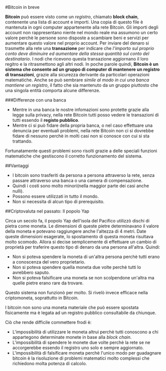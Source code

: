 #Bitcoin in breve

__Bitcoin__ può essere visto come un _registro_, chiamato __block chain__, contenente una lista di account e importi. Una copia di questo file è mantenuta in ogni computer appartenente alla rete Bitcoin.
Gli importi degli account non rappresentano niente nel mondo reale ma assumono un certo valore perchè le persone sono disposte a scambiare beni e servizi per aumentare questo valore nel proprio account.
Per inviare del denaro si trasmette alla rete una __transazione__ per indicare che _l'importo sul proprio conto deve diminuire ed aumentare della stessa quantità sul conto del destinatario_. I nodi che ricevono questa transazione aggiornano il loro regitro e la ritrasmettono agli altri nodi.
In poche parole quindi, __Bitcoin è un sistema che consente ad un gruppo di computer di mantenere un registro di transazioni__, grazie alla sicurezza derivante da particolari operazioni matematiche.
Anche se può sembrare _simile al modo in cui una banca mantiene un registro_, il fatto che sia mantenuto da un gruppo piuttosto che una singola entità comporta alcune differenze.

###Differenze con una banca
- Mentre in una banca le nostre infomazioni sono protette grazie alla legge sulla privacy, nella rete Bitcoin tutti posso vedere le transazioni di tutti essendo il __registo pubblico__.
- Mentre ci si può fidare della propria banca, o nel caso effettuare una denuncia per eventuali problemi, nella rete Bitcoin non ci si dovrebbe fidare di nessuno perchè in molti casi non si conosce con cui si sta trattando.

Fortunatamente questi problemi sono risolti grazie a delle speciali funzioni matematiche che gestiscono il corretto funzionamento del sistema.

##Vantaggi
- I bitcoin sono trasferiti da persona a persona attraverso la rete, senza passare attraverso una banca o una camera di compensazione.
- Quindi i costi sono molto minori(nella maggior parte dei casi anche nulli).
- Possono essere utilizzati in tutto il mondo.
- Non si necessita di alcun tipo di prerequisito.



##Criptovaluta nel passato: Il popolo Yap

Circa un secolo fa, il popolo Yap dell'isola del Pacifico utilizzò dischi di pietra come moneta. Le dimensioni di queste pietre determinavano il valore della moneta e potevano raggiungere anche l'altezza di 4 metri.
Date queste dimensioni esagerate, lo spostamento di questa moneta risultava molto scomodo. Allora si decise semplicemente di effettuare un cambio di proprietà per traferire questo tipo di denaro da una persona all'altra.
Quindi:
- Non si poteva spendere la moneta di un'altra persona perchè tutti erano a conoscenza del vero proprietario.
- Non si poteva spendere quella moneta due volte perchè tutti lo avrebbero saputo.
- Non si poteva falsificare una moneta se non scolpendone un'altra ma quelle pietre erano rare da trovare.

Questo sistema non funzionò per molto.  Si rivelò invece efficace nella criptomoneta, soprattutto in Bitcoin.

I bitcoin non sono una moneta materiale che può essere spostata fisicamente ma è legata ad un registro pubblico consultabile da chiunque.

Ciò che rende difficile commettere frodi è:
- L'impossibilità di utilizzare le moneta altrui perchè tutti conoscono a chi appartegono determinate monete in base alla _block chain_.
- L'impossibilità di spendere le monete due volte perchè la rete se ne accorgerebbe essendo il registro uno solo e sempre aggiornato.
- L'impossibilità di falsificare moneta perchè l'unico modo per guadagnare bitcoin è la risoluzione di problemi matematici molto complessi che richiedono molta potenza di calcolo.







